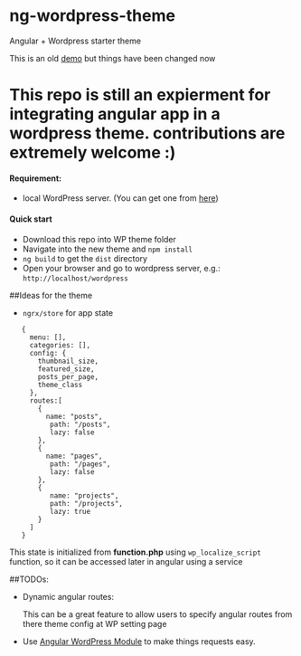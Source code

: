 # ng-wordpress-theme
Angular + Wordpress starter theme

This is an old [demo](http://ng2wordpress-murhaf.rhcloud.com) but things have been changed now

# This repo is still an expierment for integrating angular app in a wordpress theme. contributions are extremely welcome :)

#### Requirement:

  - local WordPress server. (You can get one from [here](https://bitnami.com/stack/wordpress))

#### Quick start

  - Download this repo into WP theme folder
  - Navigate into the new theme and `npm install`
  - `ng build` to get the `dist` directory
  - Open your browser and go to wordpress server, e.g.: `http://localhost/wordpress`

##Ideas for the theme

 - `ngrx/store` for app state

```
   {
     menu: [],
     categories: [],
     config: {
       thumbnail_size,
       featured_size,
       posts_per_page,
       theme_class
     },
     routes:[
       {
         name: "posts",
          path: "/posts",
          lazy: false
       },
       {
         name: "pages",
          path: "/pages",
          lazy: false
       },
       {
          name: "projects",
          path: "/projects",
          lazy: true
       }
     ]
   }
```

This state is initialized from **function.php** using `wp_localize_script` function, so it can be accessed later in angular using a service

##TODOs:

 - Dynamic angular routes:
   
   This can be a great feature to allow users to specify angular routes from there theme config at WP setting page

 - Use [Angular WordPress Module](https://github.com/MurhafSousli/ng2-wp-api) to make things requests easy.

